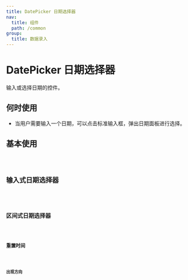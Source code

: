 ```yaml
---
title: DatePicker 日期选择器
nav:
  title: 组件
  path: /common
group:
  title: 数据录入
---
```


# DatePicker 日期选择器

输入或选择日期的控件。

## 何时使用

- 当用户需要输入一个日期，可以点击标准输入框，弹出日期面板进行选择。

## 基本使用

<code src="./demos/index1.tsx" />

## 输入式日期选择器

<code src="./demos/index2.tsx" />

## 区间式日期选择器

<code src="./demos/index3.tsx" />

## 重置时间

<code src="./demos/index4.tsx" />

## 出现方向

<code src="./demos/index5.tsx" />

<API/>
